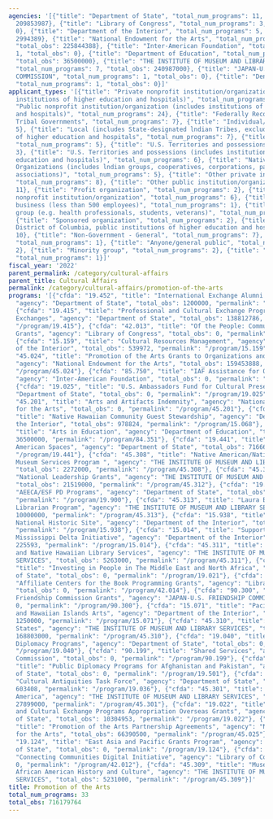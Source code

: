 ```yaml
---
agencies: '[{"title": "Department of State", "total_num_programs": 11, "total_obs":
  209853987}, {"title": "Library of Congress", "total_num_programs": 3, "total_obs":
  0}, {"title": "Department of the Interior", "total_num_programs": 5, "total_obs":
  2994389}, {"title": "National Endowment for the Arts", "total_num_programs": 3,
  "total_obs": 225844388}, {"title": "Inter-American Foundation", "total_num_programs":
  1, "total_obs": 0}, {"title": "Department of Education", "total_num_programs": 1,
  "total_obs": 36500000}, {"title": "THE INSTITUTE OF MUSEUM AND LIBRARY SERVICES",
  "total_num_programs": 7, "total_obs": 240987000}, {"title": "JAPAN-U.S. FRIENDSHIP
  COMMISSION", "total_num_programs": 1, "total_obs": 0}, {"title": "Denali Commission",
  "total_num_programs": 1, "total_obs": 0}]'
applicant_types: '[{"title": "Private nonprofit institution/organization (includes
  institutions of higher education and hospitals)", "total_num_programs": 23}, {"title":
  "Public nonprofit institution/organization (includes institutions of higher education
  and hospitals)", "total_num_programs": 24}, {"title": "Federally Recognized lndian
  Tribal Governments", "total_num_programs": 7}, {"title": "Individual/Family", "total_num_programs":
  5}, {"title": "Local (includes State-designated lndian Tribes, excludes institutions
  of higher education and hospitals", "total_num_programs": 7}, {"title": "State",
  "total_num_programs": 5}, {"title": "U.S. Territories and possessions", "total_num_programs":
  3}, {"title": "U.S. Territories and possessions (includes institutions of higher
  education and hospitals)", "total_num_programs": 6}, {"title": "Native American
  Organizations (includes lndian groups, cooperatives, corporations, partnerships,
  associations)", "total_num_programs": 5}, {"title": "Other private institutions/organizations",
  "total_num_programs": 8}, {"title": "Other public institution/organization", "total_num_programs":
  11}, {"title": "Profit organization", "total_num_programs": 2}, {"title": "Quasi-public
  nonprofit institution/organization", "total_num_programs": 6}, {"title": "Small
  business (less than 500 employees)", "total_num_programs": 1}, {"title": "Specialized
  group (e.g. health professionals, students, veterans)", "total_num_programs": 5},
  {"title": "Sponsored organization", "total_num_programs": 2}, {"title": "State (includes
  District of Columbia, public institutions of higher education and hospitals)", "total_num_programs":
  10}, {"title": "Non-Government - General", "total_num_programs": 7}, {"title": "Federal",
  "total_num_programs": 1}, {"title": "Anyone/general public", "total_num_programs":
  2}, {"title": "Minority group", "total_num_programs": 2}, {"title": "Interstate",
  "total_num_programs": 1}]'
fiscal_year: '2022'
parent_permalink: /category/cultural-affairs
parent_title: Cultural Affairs
permalink: /category/cultural-affairs/promotion-of-the-arts
programs: '[{"cfda": "19.452", "title": "International Exchange Alumni Programs",
  "agency": "Department of State", "total_obs": 1200000, "permalink": "/program/19.452"},
  {"cfda": "19.415", "title": "Professional and Cultural Exchange Programs - Citizen
  Exchanges", "agency": "Department of State", "total_obs": 138812786, "permalink":
  "/program/19.415"}, {"cfda": "42.013", "title": "Of the People: Community Collections
  Grants", "agency": "Library of Congress", "total_obs": 0, "permalink": "/program/42.013"},
  {"cfda": "15.159", "title": "Cultural Resources Management", "agency": "Department
  of the Interior", "total_obs": 539972, "permalink": "/program/15.159"}, {"cfda":
  "45.024", "title": "Promotion of the Arts Grants to Organizations and Individuals",
  "agency": "National Endowment for the Arts", "total_obs": 159453888, "permalink":
  "/program/45.024"}, {"cfda": "85.750", "title": "IAF Assistance for Overseas Programs",
  "agency": "Inter-American Foundation", "total_obs": 0, "permalink": "/program/85.750"},
  {"cfda": "19.025", "title": "U.S. Ambassadors Fund for Cultural Preservation", "agency":
  "Department of State", "total_obs": 0, "permalink": "/program/19.025"}, {"cfda":
  "45.201", "title": "Arts and Artifacts Indemnity", "agency": "National Endowment
  for the Arts", "total_obs": 0, "permalink": "/program/45.201"}, {"cfda": "15.068",
  "title": "Native Hawaiian Community Guest Stewardship", "agency": "Department of
  the Interior", "total_obs": 978824, "permalink": "/program/15.068"}, {"cfda": "84.351",
  "title": "Arts in Education", "agency": "Department of Education", "total_obs":
  36500000, "permalink": "/program/84.351"}, {"cfda": "19.441", "title": "ECA \u2013
  American Spaces", "agency": "Department of State", "total_obs": 7166696, "permalink":
  "/program/19.441"}, {"cfda": "45.308", "title": "Native American/Native Hawaiian
  Museum Services Program ", "agency": "THE INSTITUTE OF MUSEUM AND LIBRARY SERVICES",
  "total_obs": 2272000, "permalink": "/program/45.308"}, {"cfda": "45.312", "title":
  "National Leadership Grants", "agency": "THE INSTITUTE OF MUSEUM AND LIBRARY SERVICES",
  "total_obs": 21519000, "permalink": "/program/45.312"}, {"cfda": "19.900", "title":
  "AEECA/ESF PD Programs", "agency": "Department of State", "total_obs": 51766144,
  "permalink": "/program/19.900"}, {"cfda": "45.313", "title": "Laura Bush 21st Century
  Librarian Program", "agency": "THE INSTITUTE OF MUSEUM AND LIBRARY SERVICES", "total_obs":
  10000000, "permalink": "/program/45.313"}, {"cfda": "15.938", "title": "Boston African-American
  National Historic Site", "agency": "Department of the Interior", "total_obs": 0,
  "permalink": "/program/15.938"}, {"cfda": "15.014", "title": "Supporting the Lower
  Mississippi Delta Initiative", "agency": "Department of the Interior", "total_obs":
  225593, "permalink": "/program/15.014"}, {"cfda": "45.311", "title": "Native American
  and Native Hawaiian Library Services", "agency": "THE INSTITUTE OF MUSEUM AND LIBRARY
  SERVICES", "total_obs": 5263000, "permalink": "/program/45.311"}, {"cfda": "19.021",
  "title": "Investing in People in The Middle East and North Africa", "agency": "Department
  of State", "total_obs": 0, "permalink": "/program/19.021"}, {"cfda": "42.014", "title":
  "Affiliate Centers for the Book Programming Grants", "agency": "Library of Congress",
  "total_obs": 0, "permalink": "/program/42.014"}, {"cfda": "90.300", "title": "Japan-U.S.
  Friendship Commission Grants", "agency": "JAPAN-U.S. FRIENDSHIP COMMISSION", "total_obs":
  0, "permalink": "/program/90.300"}, {"cfda": "15.071", "title": "Pacific Northwest
  and Hawaiian Islands Arts", "agency": "Department of the Interior", "total_obs":
  1250000, "permalink": "/program/15.071"}, {"cfda": "45.310", "title": "Grants to
  States", "agency": "THE INSTITUTE OF MUSEUM AND LIBRARY SERVICES", "total_obs":
  168803000, "permalink": "/program/45.310"}, {"cfda": "19.040", "title": "Public
  Diplomacy Programs", "agency": "Department of State", "total_obs": 0, "permalink":
  "/program/19.040"}, {"cfda": "90.199", "title": "Shared Services", "agency": "Denali
  Commission", "total_obs": 0, "permalink": "/program/90.199"}, {"cfda": "19.501",
  "title": "Public Diplomacy Programs for Afghanistan and Pakistan", "agency": "Department
  of State", "total_obs": 0, "permalink": "/program/19.501"}, {"cfda": "19.036", "title":
  "Cultural Antiquities Task Force", "agency": "Department of State", "total_obs":
  603408, "permalink": "/program/19.036"}, {"cfda": "45.301", "title": "Museums for
  America", "agency": "THE INSTITUTE OF MUSEUM AND LIBRARY SERVICES", "total_obs":
  27899000, "permalink": "/program/45.301"}, {"cfda": "19.022", "title": "Educational
  and Cultural Exchange Programs Appropriation Overseas Grants", "agency": "Department
  of State", "total_obs": 10304953, "permalink": "/program/19.022"}, {"cfda": "45.025",
  "title": "Promotion of the Arts Partnership Agreements", "agency": "National Endowment
  for the Arts", "total_obs": 66390500, "permalink": "/program/45.025"}, {"cfda":
  "19.124", "title": "East Asia and Pacific Grants Program", "agency": "Department
  of State", "total_obs": 0, "permalink": "/program/19.124"}, {"cfda": "42.012", "title":
  "Connecting Communities Digital Initiative", "agency": "Library of Congress", "total_obs":
  0, "permalink": "/program/42.012"}, {"cfda": "45.309", "title": "Museum Grants for
  African American History and Culture", "agency": "THE INSTITUTE OF MUSEUM AND LIBRARY
  SERVICES", "total_obs": 5231000, "permalink": "/program/45.309"}]'
title: Promotion of the Arts
total_num_programs: 33
total_obs: 716179764
---
```

